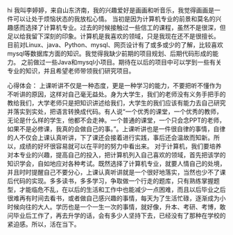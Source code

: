 hi
我叫李婷婷，来自山东济南，我的兴趣爱好是画画和听音乐，我觉得画画是一件可以让处于烦恼状态的我放松心情。
当初是因为计算机专业的前景和莫名的兴趣感而选择了计算机专业。过去的时候接触过一些信工的课程，虽然不是很深，但足以给我留下深刻的印象。计算机是我喜欢的领域，只是我现在还不是很擅长。
目前对Linux、java、Python、mysql、网页设计有了或多或少的了解，比较喜欢mysql等数据库方面的知识。我觉得我缺少前期的项目规划、后期代码形成的能力。
之前做过一些Java和mysql小项目。期待在以后的项目中可以学到一些有关专业的知识，并且希望老师带领我们研究项目。

心得体会：
上课听讲不仅是一种态度，更是一种学习的能力，不要把听不懂作为不听讲的原因，这样对自己毫无益处。身为大学生，我们的老师没有义务手把手的教给我们，大学老师只是把知识讲述给我们，大学生的我们应该有能力去自己研究并落实到实处，把语言转换成代码。有人说“一个优秀的课堂，一个优秀的教师，无论是什么样的学生，他都不会走神。一个普通的课堂，一个只会念PPT的老师，如果不是必修课，我真的会做自己的事。”。上课听讲也是一件很自律的事情，自律的人不仅会上课认真听讲，下了课还会接着进行实践，事后还会温故而知新。所以，成绩的好坏很容易就可以在平时的努力中看出来。
对于计算机，我们要培养对本专业的兴趣，提高自己的投入，把计算机列入自己喜欢的领域，首先把该学的知识学会，自如地应对各种考试。既然选择了计算机专业，就要人情自己的处境，并且时时提醒自己不要分心，上课认真听讲就是一个很好地落实，当然也少不了课后代码的实现。多多读书，多多学习，争取做一个行走的题库，只有熟练掌握题型，才能临危不乱，在以后的生活和工作中也能减少一点困难，而且以后毕业之后很难再有时间去看书，或者做自己感兴趣的事情，每天为了生活忙碌，逐渐成为小时候向往的大人。学历也是一个一生一次的事情，就好像，升本、考研、考博，敢问毕业后工作了，再去升学的话，会有多少人坚持下去，已经没有了那种在学校的紧迫感。所以，活在当下。
